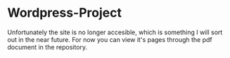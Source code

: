 # Wordpress-Project

Unfortunately the site is no longer accesible, which is something I will sort out in the near future. For now you can view it's pages through the pdf document in the repository. 
